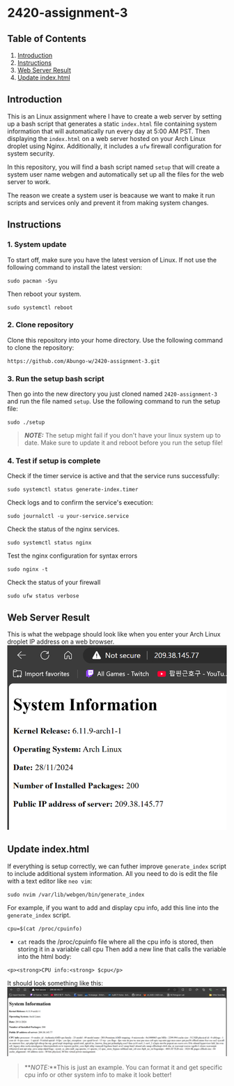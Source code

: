 # 2420-assignment-3
## Table of Contents
1. [Introduction](#introduction)
2. [Instructions](#instructions)
3. [Web Server Result](#web-server-result)
4. [Update index.html](#update-indexhtml)

## Introduction
This is an Linux assignment where I have to create a web server by setting up a bash script that generates a static `index.html` file containing system information that will automatically run every day at 5:00 AM PST. Then displaying the `index.html` on a web server hosted on your Arch Linux droplet using Nginx. Additionally, it includes a `ufw` firewall configuration for system security.

In this repository, you will find a bash script named `setup` that will create a system user name webgen and automatically set up all the files for the web server to work.

The reason we create a system user is beacause we want to make it run scripts and services only and prevent it from making system changes.

## Instructions
### 1. System update
To start off, make sure you have the latest version of Linux. If not use the following command to install the latest version:
```
sudo pacman -Syu
```
Then reboot your system.
```
sudo systemctl reboot
```
### 2. Clone repository
Clone this repository into your home directory.
Use the following command to clone the repository:
```
https://github.com/Abungo-w/2420-assignment-3.git
```
### 3. Run the setup bash script
Then go into the new directory you just cloned named `2420-assignment-3` and run the file named `setup`.
Use the following command to run the setup file:
```
sudo ./setup
```
> **_NOTE:_**  The setup might fail if you don't have your linux system up to date. Make sure to update it and reboot before you run the setup file!
### 4. Test if setup is complete
Check if the timer service is active and that the service runs successfully:
```
sudo systemctl status generate-index.timer
```
Check logs and to confirm the service's execution:
```
sudo journalctl -u your-service.service
```
Check the status of the nginx services.
```
sudo systemctl status nginx
```
Test the nginx configuration for syntax errors
```
sudo nginx -t
```
Check the status of your firewall
```
sudo ufw status verbose
```

## Web Server Result
This is what the webpage should look like when you enter your Arch Linux droplet IP address on a web browser.
![The webpage for index.html](./assets/success-screenshot.png)


## Update index.html 
If everything is setup correctly, we can futher improve `generate_index` script to include additional system information.
All you need to do is edit the file with a text editor like `neo vim`:
```
sudo nvim /var/lib/webgen/bin/generate_index
```
For example, if you want to add and display cpu info, add this line into the `generate_index` script.
```
cpu=$(cat /proc/cpuinfo)
```
- `cat` reads the /proc/cpuinfo file where all the cpu info is stored, then storing it in a variable call cpu
Then add a new line that calls the variable into the html body:
```
<p><strong>CPU info:<strong> $cpu</p>
```
It should look something like this:
![Updated webpage of index.html](./assets/updated-html.png)
> **_NOTE:_**This is just an example. You can format it and get specific cpu info or other system info to make it look better!


